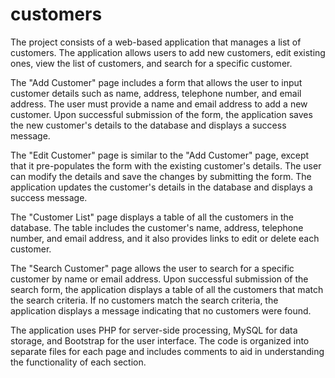 # customers
The project consists of a web-based application that manages a list of customers. The application allows users to add new customers, edit existing ones, view the list of customers, and search for a specific customer.

The "Add Customer" page includes a form that allows the user to input customer details such as name, address, telephone number, and email address. The user must provide a name and email address to add a new customer. Upon successful submission of the form, the application saves the new customer's details to the database and displays a success message.

The "Edit Customer" page is similar to the "Add Customer" page, except that it pre-populates the form with the existing customer's details. The user can modify the details and save the changes by submitting the form. The application updates the customer's details in the database and displays a success message.

The "Customer List" page displays a table of all the customers in the database. The table includes the customer's name, address, telephone number, and email address, and it also provides links to edit or delete each customer.

The "Search Customer" page allows the user to search for a specific customer by name or email address. Upon successful submission of the search form, the application displays a table of all the customers that match the search criteria. If no customers match the search criteria, the application displays a message indicating that no customers were found.

The application uses PHP for server-side processing, MySQL for data storage, and Bootstrap for the user interface. The code is organized into separate files for each page and includes comments to aid in understanding the functionality of each section.